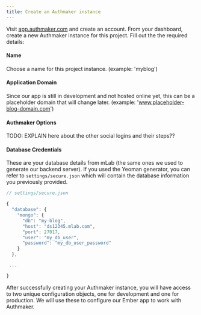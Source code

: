 ```yaml
---
title: Create an Authmaker instance
---
```


Visit [app.authmaker.com](https://app.authmaker.com) and create an account. From your dashboard, create a new Authmaker instance for this project. Fill out the the required details:

#### Name
Choose a name for this project instance.
(example: 'myblog')

#### Application Domain
Since our app is still in development and not hosted online yet, this can be a placeholder domain that will change later. (example: 'www.placeholder-blog-domain.com')

#### Authmaker Options
TODO: EXPLAIN here about the other social logins and their steps??

#### Database Credentials
These are your database details from mLab (the same ones we used to generate our backend server). If you used the Yeoman generator, you can refer to `settings/secure.json` which will contain the database information you previously provided.

```javascript
// settings/secure.json

{
  "database": {
    "mongo": {
      "db": "my-blog",
      "host": "ds12345.mlab.com",
      "port": 27017,
      "user": "my_db_user",
      "password": "my_db_user_password"
    }
  },

 ...

}

```

After successfully creating your Authmaker instance, you will have access to two unique configuration objects, one for development and one for production. We will use these to configure our Ember app to work with Authmaker.
